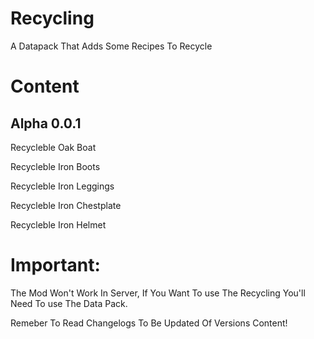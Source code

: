 # Recycling

A Datapack That Adds Some Recipes To Recycle

# Content

## Alpha 0.0.1

Recycleble Oak Boat

Recycleble Iron Boots

Recycleble Iron Leggings

Recycleble Iron Chestplate

Recycleble Iron Helmet

# Important:

The Mod Won't Work In Server, If You Want To use The Recycling You'll Need To use The Data Pack.

Remeber To Read Changelogs To Be Updated Of Versions Content!

